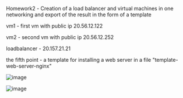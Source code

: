 Homework2 - Сreation of a load balancer and virtual machines in one networking and export of the result in the form of a template

vm1 - first vm with public ip 20.56.12.122

vm2  - second vm with public ip 20.56.12.252

loadbalancer - 20.157.21.21

the fifth point - a template for installing a web server in a file "template-web-server-nginx"

![image](https://user-images.githubusercontent.com/117667360/206907941-9dec8603-869f-403a-b3dc-7acd78a5434a.png)

![image](https://user-images.githubusercontent.com/117667360/206907981-06712175-02c6-4d3d-860f-a820b3704b81.png)

